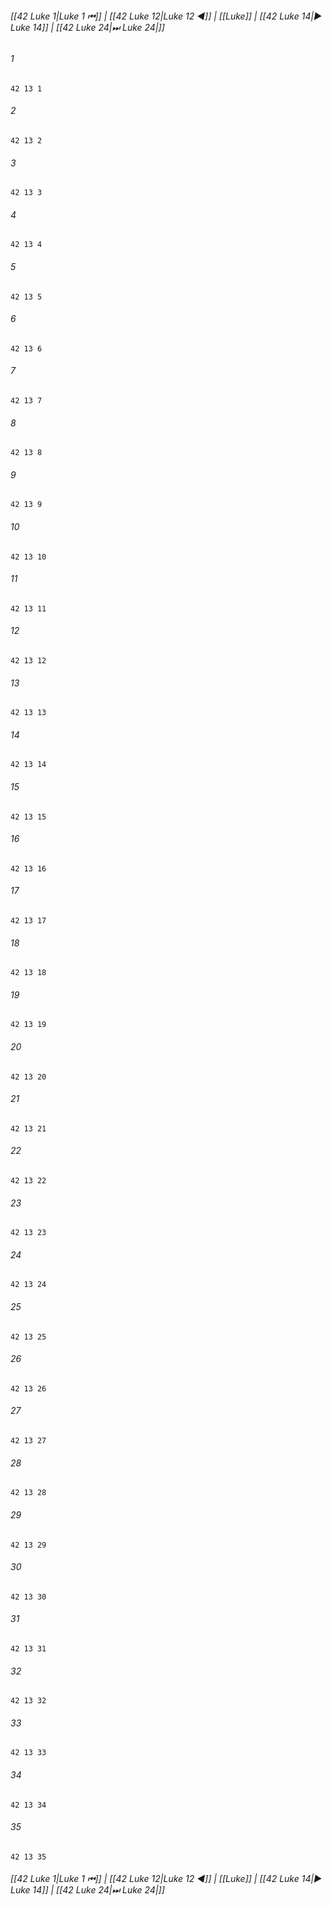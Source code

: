 
###### [[42 Luke 1|Luke 1 ⏮]] | [[42 Luke 12|Luke 12 ◀]] | [[Luke]] | [[42 Luke 14|▶ Luke 14]] | [[42 Luke 24|⏭ Luke 24|]]

###### 1
``` verse
42 13 1 
```
###### 2
``` verse
42 13 2 
```
###### 3
``` verse
42 13 3 
```
###### 4
``` verse
42 13 4 
```
###### 5
``` verse
42 13 5 
```
###### 6
``` verse
42 13 6 
```
###### 7
``` verse
42 13 7 
```
###### 8
``` verse
42 13 8 
```
###### 9
``` verse
42 13 9 
```
###### 10
``` verse
42 13 10 
```
###### 11
``` verse
42 13 11 
```
###### 12
``` verse
42 13 12 
```
###### 13
``` verse
42 13 13 
```
###### 14
``` verse
42 13 14 
```
###### 15
``` verse
42 13 15 
```
###### 16
``` verse
42 13 16 
```
###### 17
``` verse
42 13 17 
```
###### 18
``` verse
42 13 18 
```
###### 19
``` verse
42 13 19 
```
###### 20
``` verse
42 13 20 
```
###### 21
``` verse
42 13 21 
```
###### 22
``` verse
42 13 22 
```
###### 23
``` verse
42 13 23 
```
###### 24
``` verse
42 13 24 
```
###### 25
``` verse
42 13 25 
```
###### 26
``` verse
42 13 26 
```
###### 27
``` verse
42 13 27 
```
###### 28
``` verse
42 13 28 
```
###### 29
``` verse
42 13 29 
```
###### 30
``` verse
42 13 30 
```
###### 31
``` verse
42 13 31 
```
###### 32
``` verse
42 13 32 
```
###### 33
``` verse
42 13 33 
```
###### 34
``` verse
42 13 34 
```
###### 35
``` verse
42 13 35 
```

###### [[42 Luke 1|Luke 1 ⏮]] | [[42 Luke 12|Luke 12 ◀]] | [[Luke]] | [[42 Luke 14|▶ Luke 14]] | [[42 Luke 24|⏭ Luke 24|]]

